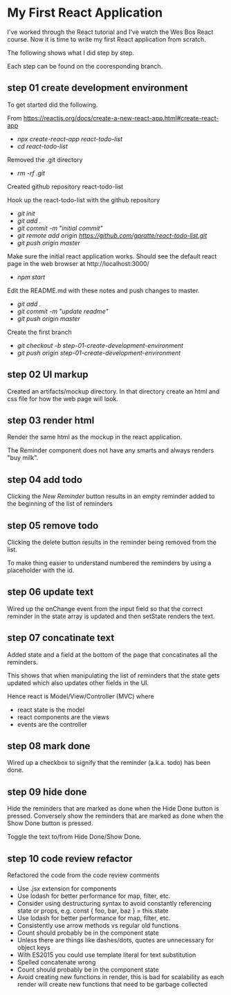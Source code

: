 # My First React Application
I've worked through the React tutorial and I've watch the Wes Bos
React course. Now it is time to write my first React application
from scratch. 

The following shows what I did step by step.

Each step can be found on the cooresponding branch. 

## step 01 create development environment
To get started did the following.

From https://reactjs.org/docs/create-a-new-react-app.html#create-react-app
* _npx create-react-app react-todo-list_
* _cd react-todo-list_ 

Removed the .git directory 
* _rm -rf .git_

Created github repository react-todo-list

Hook up the react-todo-list with the github repository
* _git init_
* _git add ._
* _git commit -m "initial commit"_
* _git remote add origin https://github.com/gpratte/react-todo-list.git_
* _git push origin master_

Make sure the initial react application works. Should see the default react page in the web browser at http://localhost:3000/
* _npm start_


Edit the README.md with these notes and push changes to master.
* _git add ._
* _git commit -m "update readme"_
* _git push origin master_


Create the first branch 
* _git checkout -b step-01-create-development-environment_
* _git push origin step-01-create-development-environment_

## step 02 UI markup
Created an artifacts/mockup directory. In that directory create an 
html and css file for how the web page will look.

## step 03 render html
Render the same html as the mockup in the react application.

The Reminder component does not have any smarts and always renders "buy milk".

## step 04 add todo
Clicking the _New Reminder_ button results in an empty reminder added to the 
beginning of the list of reminders

## step 05 remove todo
Clicking the delete button results in the reminder being removed from the list. 

To make thing easier to understand numbered the reminders by using a placeholder with the id.

## step 06 update text
Wired up the onChange event from the input field so that the correct reminder
in the state array is updated and then setState renders the text. 

## step 07 concatinate text
Added state and a field at the bottom of the page that concatinates all the reminders. 

This shows that when manipulating the list of reminders that the state gets updated 
which also updates other fields in the UI.

Hence react is Model/View/Controller (MVC) where
* react state is the model
* react components are the views
* events are the controller

## step 08 mark done
Wired up a checkbox to signify that the reminder (a.k.a. todo) has been done.

## step 09 hide done
Hide the reminders that are marked as done when the Hide Done button is pressed. 
Conversely show the reminders that are marked as done when the Show Done button is pressed.

Toggle the text to/from Hide Done/Show Done.
 
## step 10 code review refactor
Refactored the code from the code review comments
* Use .jsx extension for components
* Use lodash for better performance for map, filter, etc.
* Consider using destructuring syntax to avoid constantly referencing state or props, e.g. const { foo, bar, baz } = this.state
* Use lodash for better performance for map, filter, etc.
* Consistently use arrow methods vs regular old functions
* Count should probably be in the component state
* Unless there are things like dashes/dots, quotes are unnecessary for object keys
* With ES2015 you could use template literal for text substitution
* Spelled concatenate wrong
* Count should probably be in the component state
* Avoid creating new functions in render, this is bad for scalability as each render will create new functions that need to be garbage collected